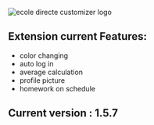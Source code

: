 ![ecole directe customizer logo](https://i.ibb.co/Cv3TNFs/Logo-copy.png)

## Extension current Features:
* color changing
* auto log in
* average calculation
* profile picture
* homework on schedule

## Current version : 1.5.7

